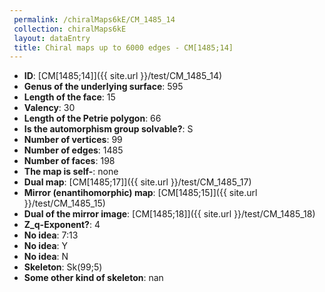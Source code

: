 ```yaml
--- 
 permalink: /chiralMaps6kE/CM_1485_14 
 collection: chiralMaps6kE
 layout: dataEntry
 title: Chiral maps up to 6000 edges - CM[1485;14]
---
```


- **ID**: [CM[1485;14]]({{ site.url }}/test/CM_1485_14)
- **Genus of the underlying surface**: 595
- **Length of the face**: 15
- **Valency**: 30
- **Length of the Petrie polygon**: 66
- **Is the automorphism group solvable?**: S
- **Number of vertices**: 99
- **Number of edges**: 1485
- **Number of faces**: 198
- **The map is self-**: none
- **Dual map**: [CM[1485;17]]({{ site.url }}/test/CM_1485_17)
- **Mirror (enantihomorphic) map**: [CM[1485;15]]({{ site.url }}/test/CM_1485_15)
- **Dual of the mirror image**: [CM[1485;18]]({{ site.url }}/test/CM_1485_18)
- **Z_q-Exponent?**: 4
- **No idea**:  7:13
- **No idea**: Y
- **No idea**: N
- **Skeleton**: Sk(99;5)
- **Some other kind of skeleton**: nan
